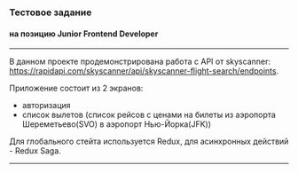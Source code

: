 ### Тестовое задание
#### на позицию Junior Frontend Developer

---
В данном проекте продемонстрирована работа с API от skyscanner: https://rapidapi.com/skyscanner/api/skyscanner-flight-search/endpoints.

Приложение состоит из 2 экранов:
* авторизация
* список вылетов (список рейсов с ценами на билеты из аэропорта Шереметьево(SVO) в аэропорт Нью-Йорка(JFK))

Для глобального стейта используется Redux,
для асинхронных действий - Redux Saga.

---